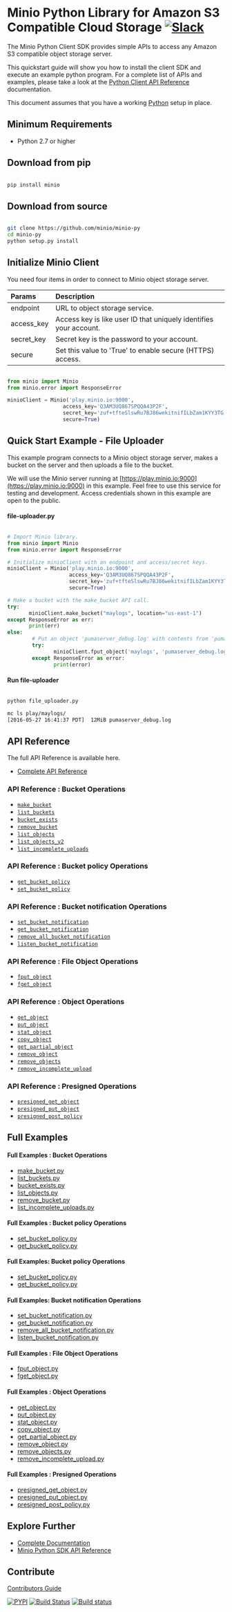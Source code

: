 # Minio Python Library for Amazon S3 Compatible Cloud Storage [![Slack](https://slack.minio.io/slack?type=svg)](https://slack.minio.io)

The Minio Python Client SDK provides simple APIs to access any Amazon S3 compatible object storage server.

This quickstart guide will show you how to install the client SDK and execute an example python program. For a complete list of APIs and examples, please take a look at the [Python Client API Reference](https://docs.minio.io/docs/python-client-api-reference) documentation.

This document assumes that you have a working [Python](https://www.python.org/downloads/) setup in place.

## Minimum Requirements

- Python 2.7 or higher

## Download from pip

```sh

pip install minio

```

## Download from source

```sh

git clone https://github.com/minio/minio-py
cd minio-py
python setup.py install

```

## Initialize Minio Client

You need four items in order to connect to Minio object storage server.

| Params     | Description |
| :------- | :---- |
| endpoint | URL to object storage service. |
| access_key| Access key is like user ID that uniquely identifies your account.   |
| secret_key| Secret key is the password to your account.    |
|secure|Set this value to 'True' to enable secure (HTTPS) access.|

```py

from minio import Minio
from minio.error import ResponseError

minioClient = Minio('play.minio.io:9000',
                  access_key='Q3AM3UQ867SPQQA43P2F',
                  secret_key='zuf+tfteSlswRu7BJ86wekitnifILbZam1KYY3TG',
                  secure=True)

```


## Quick Start Example - File Uploader
This example program connects to a Minio object storage server, makes a bucket on the server and then uploads a file to the bucket.

We will use the Minio server running at [https://play.minio.io:9000](https://play.minio.io:9000) in this example. Feel free to use this service for testing and development. Access credentials shown in this example are open to the public.

#### file-uploader.py

```py

# Import Minio library.
from minio import Minio
from minio.error import ResponseError

# Initialize minioClient with an endpoint and access/secret keys.
minioClient = Minio('play.minio.io:9000',
                    access_key='Q3AM3UQ867SPQQA43P2F',
                    secret_key='zuf+tfteSlswRu7BJ86wekitnifILbZam1KYY3TG',
                    secure=True)

# Make a bucket with the make_bucket API call.
try:
       minioClient.make_bucket("maylogs", location="us-east-1")
except ResponseError as err:
       print(err)
else:
        # Put an object 'pumaserver_debug.log' with contents from 'pumaserver_debug.log'.
        try:
               minioClient.fput_object('maylogs', 'pumaserver_debug.log', '/tmp/pumaserver_debug.log')
        except ResponseError as error:
               print(error)

```

#### Run file-uploader

```bash

python file_uploader.py

mc ls play/maylogs/
[2016-05-27 16:41:37 PDT]  12MiB pumaserver_debug.log

```

## API Reference

The full API Reference is available here.
* [Complete API Reference](https://docs.minio.io/docs/python-client-api-reference)

### API Reference : Bucket Operations

* [`make_bucket`](https://docs.minio.io/docs/python-client-api-reference#make_bucket)
* [`list_buckets`](https://docs.minio.io/docs/python-client-api-reference#list_buckets)
* [`bucket_exists`](https://docs.minio.io/docs/python-client-api-reference#bucket_exists)
* [`remove_bucket`](https://docs.minio.io/docs/python-client-api-reference#remove_bucket)
* [`list_objects`](https://docs.minio.io/docs/python-client-api-reference#list_objects)
* [`list_objects_v2`](https://docs.minio.io/docs/python-client-api-reference#list_objects_v2)
* [`list_incomplete_uploads`](https://docs.minio.io/docs/python-client-api-reference#list_incomplete_uploads)

### API Reference : Bucket policy Operations

* [`get_bucket_policy`](https://docs.minio.io/docs/python-client-api-reference#get_bucket_policy)
* [`set_bucket_policy`](https://docs.minio.io/docs/python-client-api-reference#set_bucket_policy)

### API Reference : Bucket notification Operations

* [`set_bucket_notification`](https://docs.minio.io/docs/python-client-api-reference#set_bucket_notification)
* [`get_bucket_notification`](https://docs.minio.io/docs/python-client-api-reference#get_bucket_notification)
* [`remove_all_bucket_notification`](https://docs.minio.io/docs/python-client-api-reference#remove_all_bucket_notification)
* [`listen_bucket_notification`](https://docs.minio.io/docs/python-client-api-reference#listen_bucket_notification)

### API Reference : File Object Operations

* [`fput_object`](https://docs.minio.io/docs/python-client-api-reference#fput_object)
* [`fget_object`](https://docs.minio.io/docs/python-client-api-reference#fget_object)

### API Reference : Object Operations

* [`get_object`](https://docs.minio.io/docs/python-client-api-reference#get_object)
* [`put_object`](https://docs.minio.io/docs/python-client-api-reference#put_object)
* [`stat_object`](https://docs.minio.io/docs/python-client-api-reference#stat_object)
* [`copy_object`](https://docs.minio.io/docs/python-client-api-reference#copy_object)
* [`get_partial_object`](https://docs.minio.io/docs/python-client-api-reference#get_partial_object)
* [`remove_object`](https://docs.minio.io/docs/python-client-api-reference#remove_object)
* [`remove_objects`](https://docs.minio.io/docs/python-client-api-reference#remove_objects)
* [`remove_incomplete_upload`](https://docs.minio.io/docs/python-client-api-reference#remove_incomplete_upload)

### API Reference : Presigned Operations

* [`presigned_get_object`](https://docs.minio.io/docs/python-client-api-reference#presigned_get_object)
* [`presigned_put_object`](https://docs.minio.io/docs/python-client-api-reference#presigned_put_object)
* [`presigned_post_policy`](https://docs.minio.io/docs/python-client-api-reference#presigned_post_policy)

## Full Examples

#### Full Examples : Bucket Operations

* [make_bucket.py](https://github.com/minio/minio-py/blob/master/examples/make_bucket.py)
* [list_buckets.py](https://github.com/minio/minio-py/blob/master/examples/list_buckets.py)
* [bucket_exists.py](https://github.com/minio/minio-py/blob/master/examples/bucket_exists.py)
* [list_objects.py](https://github.com/minio/minio-py/blob/master/examples/list_objects.py)
* [remove_bucket.py](https://github.com/minio/minio-py/blob/master/examples/remove_bucket.py)
* [list_incomplete_uploads.py](https://github.com/minio/minio-py/blob/master/examples/list_incomplete_uploads.py)

#### Full Examples : Bucket policy Operations

* [set_bucket_policy.py](https://github.com/minio/minio-py/blob/master/examples/set_bucket_policy.py)
* [get_bucket_policy.py](https://github.com/minio/minio-py/blob/master/examples/get_bucket_policy.py)

#### Full Examples: Bucket policy Operations

* [set_bucket_policy.py](https://github.com/minio/minio-py/blob/master/examples/set_bucket_policy.py)
* [get_bucket_policy.py](https://github.com/minio/minio-py/blob/master/examples/get_bucket_policy.py)

#### Full Examples: Bucket notification Operations

* [set_bucket_notification.py](https://github.com/minio/minio-py/blob/master/examples/set_bucket_notification.py)
* [get_bucket_notification.py](https://github.com/minio/minio-py/blob/master/examples/get_bucket_notification.py)
* [remove_all_bucket_notification.py](https://github.com/minio/minio-py/blob/master/examples/remove_all_bucket_notification.py)
* [listen_bucket_notification.py](https://github.com/minio/minio-py/blob/master/examples/listen_notification.py)

#### Full Examples : File Object Operations

* [fput_object.py](https://github.com/minio/minio-py/blob/master/examples/fput_object.py)
* [fget_object.py](https://github.com/minio/minio-py/blob/master/examples/fget_object.py)

#### Full Examples : Object Operations

* [get_object.py](https://github.com/minio/minio-py/blob/master/examples/get_object.py)
* [put_object.py](https://github.com/minio/minio-py/blob/master/examples/put_object.py)
* [stat_object.py](https://github.com/minio/minio-py/blob/master/examples/stat_object.py)
* [copy_object.py](https://github.com/minio/minio-py/blob/master/examples/copy_object.py)
* [get_partial_object.py](https://github.com/minio/minio-py/blob/master/examples/get_partial_object.py)
* [remove_object.py](https://github.com/minio/minio-py/blob/master/examples/remove_object.py)
* [remove_objects.py](https://github.com/minio/minio-py/blob/master/examples/remove_objects.py)
* [remove_incomplete_upload.py](https://github.com/minio/minio-py/blob/master/examples/remove_incomplete_upload.py)

#### Full Examples : Presigned Operations

* [presigned_get_object.py](https://github.com/minio/minio-py/blob/master/examples/presigned_get_object.py)
* [presigned_put_object.py](https://github.com/minio/minio-py/blob/master/examples/presigned_put_object.py)
* [presigned_post_policy.py](https://github.com/minio/minio-py/blob/master/examples/presigned_post_policy.py)

## Explore Further

* [Complete Documentation](https://docs.minio.io)
* [Minio Python SDK API Reference](https://docs.minio.io/docs/python-client-api-reference)

## Contribute

[Contributors Guide](https://github.com/minio/minio-py/blob/master/CONTRIBUTING.md)

[![PYPI](https://img.shields.io/pypi/v/minio.svg)](https://pypi.python.org/pypi/minio)
[![Build Status](https://travis-ci.org/minio/minio-py.svg)](https://travis-ci.org/minio/minio-py)
[![Build status](https://ci.appveyor.com/api/projects/status/1d05e6nvxcelmrak?svg=true)](https://ci.appveyor.com/project/harshavardhana/minio-py)
